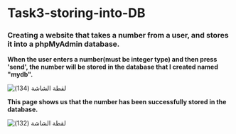 # Task3-storing-into-DB
### Creating a website that takes a number from a user, and stores it into a phpMyAdmin database.


**When the user enters a number(must be integer type) and then press 'send', the number will be stored in the database that I created named "mydb".**

![‏‏لقطة الشاشة (134)](https://user-images.githubusercontent.com/108306624/183549409-f0731666-fc05-4d44-a61b-5748020f71a7.png)


**This page shows us that the number has been successfully stored in the database.**

![‏‏لقطة الشاشة (132)](https://user-images.githubusercontent.com/108306624/183549889-4aa2a05a-ceff-4952-bb00-bbd060c33a05.png)


